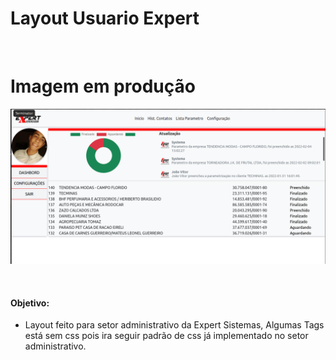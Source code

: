 # Layout Usuario Expert

<br/>

# Imagem em produção
![image info](https://github.com/MaueDev/LayoutPerfilAdmExp/blob/main/IMGLayout.png?raw=true)


<br/>

#### Objetivo:
- Layout feito para setor administrativo da Expert Sistemas, Algumas Tags está sem css pois ira seguir padrão de css já implementado no setor administrativo.